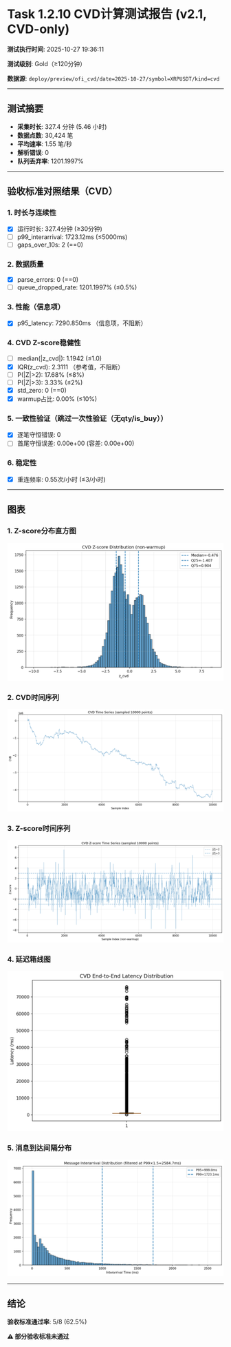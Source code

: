 # Task 1.2.10 CVD计算测试报告 (v2.1, CVD-only)

**测试执行时间**: 2025-10-27 19:36:11

**测试级别**: Gold（≥120分钟）

**数据源**: `deploy/preview/ofi_cvd/date=2025-10-27/symbol=XRPUSDT/kind=cvd`

---

## 测试摘要

- **采集时长**: 327.4 分钟 (5.46 小时)
- **数据点数**: 30,424 笔
- **平均速率**: 1.55 笔/秒
- **解析错误**: 0
- **队列丢弃率**: 1201.1997%

---

## 验收标准对照结果（CVD）

### 1. 时长与连续性
- [x] 运行时长: 327.4分钟 (≥30分钟)
- [ ] p99_interarrival: 1723.12ms (≤5000ms)
- [ ] gaps_over_10s: 2 (==0)

### 2. 数据质量
- [x] parse_errors: 0 (==0)
- [ ] queue_dropped_rate: 1201.1997% (≤0.5%)

### 3. 性能（信息项）
- [x] p95_latency: 7290.850ms （信息项，不阻断）

### 4. CVD Z-score稳健性
- [ ] median(|z_cvd|): 1.1942 (≤1.0)
- [x] IQR(z_cvd): 2.3111 （参考值，不阻断）
- [ ] P(|Z|>2): 17.68% (≤8%)
- [ ] P(|Z|>3): 3.33% (≤2%)
- [x] std_zero: 0 (==0)
- [x] warmup占比: 0.00% (≤10%)

### 5. 一致性验证（跳过一次性验证（无qty/is_buy））
- [x] 逐笔守恒错误: 0
- [ ] 首尾守恒误差: 0.00e+00 (容差: 0.00e+00)

### 6. 稳定性
- [x] 重连频率: 0.55次/小时 (≤3/小时)

---

## 图表

### 1. Z-score分布直方图
![Z-score直方图](../../figs_multi/XRPUSDT/cvd_hist_z.png)

### 2. CVD时间序列
![CVD时间序列](../../figs_multi/XRPUSDT/cvd_timeseries.png)

### 3. Z-score时间序列
![Z-score时间序列](../../figs_multi/XRPUSDT/cvd_z_timeseries.png)

### 4. 延迟箱线图
![延迟箱线图](../../figs_multi/XRPUSDT/cvd_latency_box.png)

### 5. 消息到达间隔分布
![Interarrival分布](../../figs_multi/XRPUSDT/cvd_interarrival_hist.png)

---

## 结论

**验收标准通过率**: 5/8 (62.5%)

**⚠️ 部分验收标准未通过**
